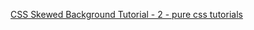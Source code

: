 [CSS Skewed Background Tutorial - 2 - pure css tutorials](https://www.youtube.com/watch?v=hHtdOp6DfyE)